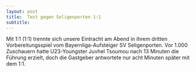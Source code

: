 ```yaml
---
layout: post
title:  Test gegen Seligenporten 1:1
subtitle:  
---
```


Mit 1:1 (1:1) trennte sich unsere Eintracht am Abend in ihrem dritten Vorbereitungsspiel vom Bayernliga-Aufsteiger SV Seligenporten. Vor 1.000 Zuschauern hatte U23-Youngster Juvhel Tsoumou nach 13 Minuten die Führung erzielt, doch die Gastgeber antwortete nur acht Minuten später mit dem 1:1.


